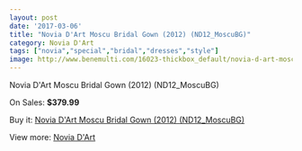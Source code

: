 ```yaml
---
layout: post
date: '2017-03-06'
title: "Novia D'Art Moscu Bridal Gown (2012) (ND12_MoscuBG)"
category: Novia D'Art
tags: ["novia","special","bridal","dresses","style"]
image: http://www.benemulti.com/16023-thickbox_default/novia-d-art-moscu-bridal-gown-2012-nd12moscubg.jpg
---
```

Novia D'Art Moscu Bridal Gown (2012) (ND12_MoscuBG)

On Sales: **$379.99**
<a href="https://www.benemulti.com/en/novia-d-art/6106-novia-d-art-moscu-bridal-gown-2012-nd12moscubg.html"><amp-img layout="responsive" width="600" height="600" src="//www.benemulti.com/16023-thickbox_default/novia-d-art-moscu-bridal-gown-2012-nd12moscubg.jpg" alt="Novia D'Art Moscu Bridal Gown (2012) (ND12_MoscuBG) 0" /></a>
<a href="https://www.benemulti.com/en/novia-d-art/6106-novia-d-art-moscu-bridal-gown-2012-nd12moscubg.html"><amp-img layout="responsive" width="600" height="600" src="//www.benemulti.com/16025-thickbox_default/novia-d-art-moscu-bridal-gown-2012-nd12moscubg.jpg" alt="Novia D'Art Moscu Bridal Gown (2012) (ND12_MoscuBG) 1" /></a>
<a href="https://www.benemulti.com/en/novia-d-art/6106-novia-d-art-moscu-bridal-gown-2012-nd12moscubg.html"><amp-img layout="responsive" width="600" height="600" src="//www.benemulti.com/16024-thickbox_default/novia-d-art-moscu-bridal-gown-2012-nd12moscubg.jpg" alt="Novia D'Art Moscu Bridal Gown (2012) (ND12_MoscuBG) 2" /></a>

Buy it: [Novia D'Art Moscu Bridal Gown (2012) (ND12_MoscuBG)](https://www.benemulti.com/en/novia-d-art/6106-novia-d-art-moscu-bridal-gown-2012-nd12moscubg.html "Novia D'Art Moscu Bridal Gown (2012) (ND12_MoscuBG)")

View more: [Novia D'Art](https://www.benemulti.com/en/52-novia-d-art "Novia D'Art")